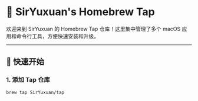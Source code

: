 # 🍺 SirYuxuan's Homebrew Tap  

欢迎来到 SirYuxuan 的 Homebrew Tap 仓库！这里集中管理了多个 macOS 应用和命令行工具，方便快速安装和升级。  

---

## 🚀 快速开始  
### 1. 添加 Tap 仓库  
```bash
brew tap SirYuxuan/tap
